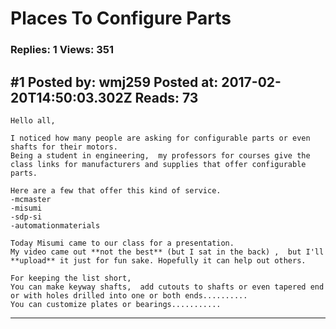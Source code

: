 # Places To Configure Parts

### Replies: 1 Views: 351

## \#1 Posted by: wmj259 Posted at: 2017-02-20T14:50:03.302Z Reads: 73

```
Hello all, 

I noticed how many people are asking for configurable parts or even shafts for their motors. 
Being a student in engineering,  my professors for courses give the class links for manufacturers and supplies that offer configurable parts. 

Here are a few that offer this kind of service. 
-mcmaster
-misumi
-sdp-si
-automationmaterials

Today Misumi came to our class for a presentation. 
My video came out **not the best** (but I sat in the back) ,  but I'll **upload** it just for fun sake. Hopefully it can help out others.

For keeping the list short, 
You can make keyway shafts,  add cutouts to shafts or even tapered end or with holes drilled into one or both ends.......... 
You can customize plates or bearings...........
```

---
